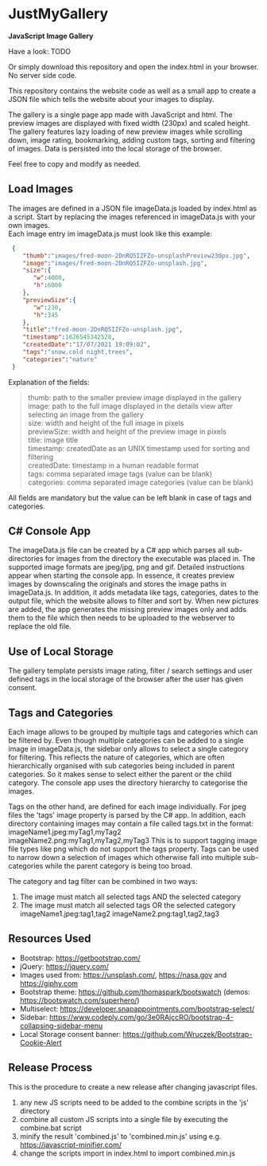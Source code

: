 # JustMyGallery

**JavaScript Image Gallery**

Have a look: TODO

Or simply download this repository and open the index.html in your browser. No server side code.

This repository contains the website code as well as a small app to create a JSON file which tells the website about your images to display.

The gallery is a single page app made with JavaScript and html. The preview images are displayed with fixed width (230px) and scaled height. 
The gallery features lazy loading of new preview images while scrolling down, image rating, bookmarking, adding custom tags, sorting and filtering of images. Data is persisted into the local storage of the browser.

Feel free to copy and modify as needed.

## Load Images
The images are defined in a JSON file imageData.js loaded by index.html as a script.
Start by replacing the images referenced in imageData.js with your own images.  
Each image entry im imageData.js must look like this example:

```json
 {
    "thumb":"images/fred-moon-2DnRQ5IZFZo-unsplashPreview230px.jpg",
    "image":"images/fred-moon-2DnRQ5IZFZo-unsplash.jpg",
    "size":{  
       "w":4000,  
       "h":6000  
    },  
    "previewSize":{
       "w":230,
       "h":345
    },
    "title":"fred-moon-2DnRQ5IZFZo-unsplash.jpg", 
    "timestamp":1626545342528,
    "createdDate":"17/07/2021 19:09:02",
    "tags":"snow,cold night,trees",
    "categories":"nature"  
 }
```

Explanation of the fields:  
>   thumb: path to the smaller preview image displayed in the gallery  
>   image: path to the full image displayed in the details view after selecting an image from the gallery  
>   size: width and height of the full image in pixels  
>   previewSize: width and height of the preview image in pixels  
>   title: image title  
>   timestamp: createdDate as an UNIX timestamp used for sorting and filtering  
>   createdDate: timestamp in a human readable format  
>   tags: comma separated image tags (value can be blank)  
>   categories: comma separated image categories (value can be blank)  

All fields are mandatory but the value can be left blank in case of tags and categories.

## C# Console App
The imageData.js file can be created by a C# app which parses all sub-directories for images from the directory the executable was placed in.
The supported image formats are jpeg/jpg, png and gif.
Detailed instructions appear when starting the console app.
In essence, it creates preview images by downscaling the originals and stores the image paths in imageData.js. 
In addition, it adds metadata like tags, categories, dates to the output file, which the website allows to filter and sort by.
When new pictures are added, the app generates the missing preview images only and adds them to the file which then needs to be uploaded to the webserver to replace the old file.

## Use of Local Storage
The gallery template persists image rating, filter / search settings and user defined tags in the local storage of the browser after the user has given consent.

## Tags and Categories
Each image allows to be grouped by multiple tags and categories which can be filtered by.
Even though multiple categories can be added to a single image in imageData.js, the sidebar only allows to select a single category for filtering.
This reflects the nature of categories, which are often hierarchically organised with sub categories being included in parent categories. So it makes sense to select either the parent or the child category.
The console app uses the directory hierarchy to categorise the images.

Tags on the other hand, are defined for each image individually. For jpeg files the 'tags' image property is parsed by the C# app. 
In addition, each directory containing images may contain a file called tags.txt in the format:
imageName1.jpeg:myTag1,myTag2
imageName2.png:myTag1,myTag2,myTag3
This is to support tagging image file types like png which do not support the tags property.
Tags can be used to narrow down a selection of images which otherwise fall into multiple sub-categories while the parent category is being too broad.

The category and tag filter can be combined in two ways:
1. The image must match all selected tags AND the selected category
2. The image must match all selected tags OR the selected category
imageName1.jpeg:tag1,tag2
imageName2.png:tag1,tag2,tag3

## Resources Used
- Bootstrap: https://getbootstrap.com/
- jQuery: https://jquery.com/
- Images used from: https://unsplash.com/, https://nasa.gov and https://giphy.com
- Bootstrap theme: https://github.com/thomaspark/bootswatch (demos: https://bootswatch.com/superhero/)
- Multiselect: https://developer.snapappointments.com/bootstrap-select/
- Sidebar: https://www.codeply.com/go/3e0RAjccRO/bootstrap-4-collapsing-sidebar-menu
- Local Storage consent banner: https://github.com/Wruczek/Bootstrap-Cookie-Alert

## Release Process
This is the procedure to create a new release after changing javascript files.

1. any new JS scripts need to be added to the combine scripts in the 'js' directory
2. combine all custom JS scripts into a single file by executing the combine.bat script
3. minify the result 'combined.js' to 'combined.min.js' using e.g. https://javascript-minifier.com/
4. change the scripts import in index.html to import combined.min.js
